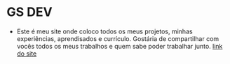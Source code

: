 # GS DEV
* Este é meu site onde coloco todos os meus projetos, minhas experiências, aprendisados e currículo. Gostária de compartilhar com vocês todos os meus trabalhos e quem sabe poder trabalhar junto.
[link do site](https://gs-dev.vercel.app/)